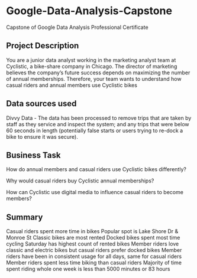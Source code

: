 # Google-Data-Analysis-Capstone
Capstone of Google Data Analysis Professional Certificate

## Project Description

You are a junior data analyst working in the marketing analyst team at Cyclistic, a bike-share company in Chicago. The director of marketing believes the company’s future success depends on maximizing the number of annual memberships. Therefore, your team wants to understand how casual riders and annual members use Cyclistic bikes

## Data sources used

Divvy Data - The data has been processed to remove trips that are taken by staff as they service and inspect the system; and any trips that were below 60 seconds in length (potentially false starts or users trying to re-dock a bike to ensure it was secure).

## Business Task

How do annual members and casual riders use Cyclistic bikes differently?

Why would casual riders buy Cyclistic annual memberships?

How can Cyclistic use digital media to influence casual riders to become members?

## Summary

Casual riders spent more time in bikes
Popular spot is Lake Shore Dr & Monroe St
Classic bikes are most rented
Docked bikes spent most time cycling
Saturday has highest count of rented bikes
Member riders love classic and electric bikes but casual riders prefer docked bikes
Member riders have been in consistent usage for all days, same for casual riders
Member riders spent less time biking than casual riders
Majority of time spent riding whole one week is less than 5000 minutes or 83 hours
